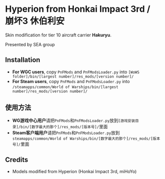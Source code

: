 ﻿# Hyperion from Honkai Impact 3rd / 崩坏3 休伯利安

Skin modification for tier 10 aircraft carrier **Hakuryu**. 

Presented by SEA group

## Installation
* **For WGC users**, copy `PnFMods` and `PnFModsLoader.py` into `[WoWS folder]/bin/[largest number]/res_mods/[version number]/`
* **For Steam users**, copy `PnFMods` and `PnFModsLoader.py` into `/steamapps/common/World of Warships/bin/[largest number]/res_mods/[version number]/`

## 使用方法
* **WG游戏中心用户**请把`PnFMods`和`PnFModsLoader.py`放到`[游戏安装目录]/bin/[数字最大的那个]/res_mods/[版本号]/`里面
* **Steam客户端用户**请把`PnFMods`和`PnFModsLoader.py`放到`steamapps/common/World of Warships/bin/[数字最大的那个]/res_mods/[版本号]/`里面

## Credits
* Models modified from Hyperion (Honkai Impact 3rd, miHoYo)
